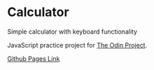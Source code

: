 # Calculator

Simple calculator with keyboard functionality

JavaScript practice project for [The Odin Project](https://www.theodinproject.com/).

[Github Pages Link](https://hwhuang27.github.io/odin-calc/)
